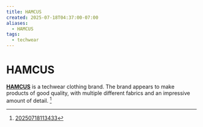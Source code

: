 ```yaml
---
title: HAMCUS
created: 2025-07-18T04:37:00-07:00
aliases:
  - HAMCUS
tags:
  - techwear
---
```


# HAMCUS

[**HAMCUS**](https://hamc.us/) is a techwear clothing brand. The brand appears to make products of good quality, with multiple different fabrics and an impressive amount of detail. [^1]

[^1]: [20250718113433](../entries/20250718113433.md)
